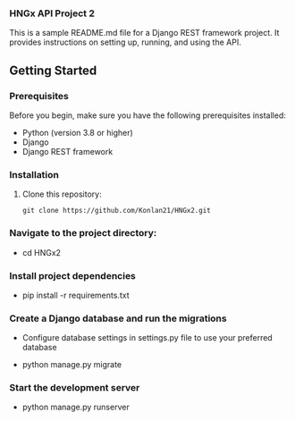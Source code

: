 ### HNGx API Project 2

This is a sample README.md file for a Django REST framework project. It provides instructions on setting up, running, and using the API.

## Getting Started

### Prerequisites

Before you begin, make sure you have the following prerequisites installed:

- Python (version 3.8 or higher)
- Django
- Django REST framework

### Installation

1. Clone this repository:

   ```shell
   git clone https://github.com/Konlan21/HNGx2.git

### Navigate to the project directory:
- cd HNGx2
 
### Install project dependencies
- pip install -r requirements.txt


### Create a Django database and run the migrations
- Configure database settings in settings.py file to use your preferred database

- python manage.py migrate

### Start the development server 
- python manage.py runserver

